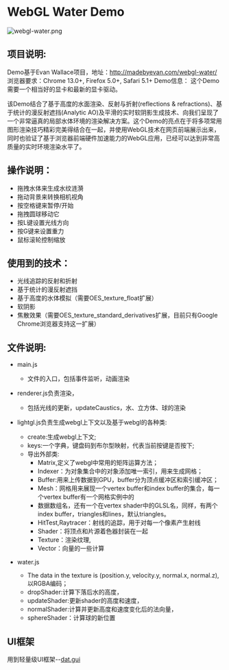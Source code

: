 # WebGL Water Demo

![webgl-water.png](https://i.loli.net/2020/04/05/ucNHVhDy6qSUdox.png)

## 项目说明:

Demo基于Evan Wallace项目，地址：http://madebyevan.com/webgl-water/
浏览器要求：Chrome 13.0+, Firefox 5.0+, Safari 5.1+
Demo信息：
这个Demo需要一个相当好的显卡和最新的显卡驱动。

该Demo结合了基于高度的水面渲染、反射与折射(reflections & refractions)、基于统计的漫反射遮挡(Analytic AO)及平滑的实时软阴影生成技术、向我们呈现了一个非常逼真的局部水体环境的渲染解决方案。这个Demo的亮点在于将多项常用图形渲染技巧精彩完美得结合在一起，并使用WebGL技术在网页前端展示出来，同时也验证了基于浏览器前端硬件加速能力的WebGL应用，已经可以达到非常高质量的实时环境渲染水平了。

## 操作说明：

  + 拖拽水体来生成水纹涟漪
  + 拖动背景来转换相机视角
  + 按空格键来暂停/开始
  + 拖拽圆球移动它
  + 按L键设置光线方向
  + 按G键来设置重力
  + 鼠标滚轮控制缩放

## 使用到的技术：

  + 光线追踪的反射和折射
  + 基于统计的漫反射遮挡
  + 基于高度的水体模拟（需要OES_texture_float扩展）
  + 软阴影
  + 焦散效果（需要OES_texture_standard_derivatives扩展，目前只有Google Chrome浏览器支持这一扩展）

## 文件说明:

+ main.js
  + 文件的入口，包括事件监听，动画渲染

+ renderer.js负责渲染，
  + 包括光线的更新，updateCaustics，水、立方体、球的渲染


+ lightgl.js负责生成webgl上下文以及基于webgl的各种类:
  + create:生成webgl上下文;
  + keys:一个字典，键盘码到布尔型映射，代表当前按键是否按下;
  + 导出外部类:
    + Matrix,定义了webgl中常用的矩阵运算方法；
    + Indexer：为对象集合中的对象添加唯一索引，用来生成网格；
    + Buffer:用来上传数据到GPU，buffer分为顶点缓冲区和索引缓冲区；
    + Mesh：网格用来展现一个vertex buffer和index buffer的集合，每一个vertex buffer有一个网格实例中的
    + 数据数组名，还有一个在vertex shader中的GLSL名，同样，有两个index buffer，triangles和lines，默认triangles。
    + HitTest,Raytracer：射线的追踪，用于对每一个像素产生射线
    + Shader：将顶点和片源着色器封装在一起
    + Texture：渲染纹理,
    + Vector：向量的一些计算


+ water.js

  + The data in the texture is (position.y, velocity.y, normal.x, normal.z),以RGBA编码；
  + dropShader:计算下落后水的高度，
  + updateShader:更新shader的高度和速度，
  + normalShader:计算并更新高度和速度变化后的法向量，
  + sphereShader：计算球的新位置

## UI框架

用到轻量级UI框架--[dat.gui](https://github.com/dataarts/dat.gui)

